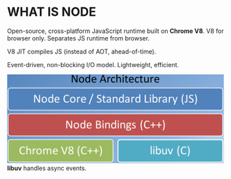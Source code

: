 # WHAT IS NODE

Open-source, cross-platform JavaScript runtime built on **Chrome V8**. V8 for browser only. Separates JS runtime from browser.

V8 JIT compiles JS (instead of AOT, ahead-of-time).

Event-driven, non-blocking I/O model. Lightweight, efficient.

![node architecture](../assets/node_architecture.png)
**libuv** handles async events.
